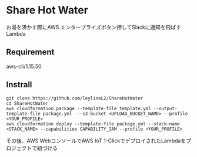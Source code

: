 Share Hot Water
====

お湯を沸かす際にAWS エンタープライズボタン押してSlackに通知を飛ばすLambda

## Requirement

aws-cli/1.15.50 

## Instrall
```
git clone https://github.com/leylineL2/ShareHotWater
cd ShareHotWater
aws cloudformation package --template-file template.yml --output-template-file package.yml  --s3-bucket <UPLOAD_BUCKET_NAME> --profile <YOUR_PROFILE>
aws cloudformation deploy --template-file package.yml --stack-name <STACK_NAME> --capabilities CAPABILITY_IAM --profile <YOUR_PROFILE>
```
その後、AWS WebコンソールでAWS IoT 1-ClickでデプロイされたLambdaをプロジェクトで紐づける
